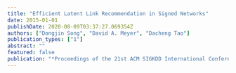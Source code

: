 ```yaml
---
title: "Efficient Latent Link Recommendation in Signed Networks"
date: 2015-01-01
publishDate: 2020-08-09T03:37:27.069354Z
authors: ["Dongjin Song", "David A. Meyer", "Dacheng Tao"]
publication_types: ["1"]
abstract: ""
featured: false
publication: "*Proceedings of the 21st ACM SIGKDD International Conference on Knowledge Discovery and Data Mining (KDD)*"
---
```


